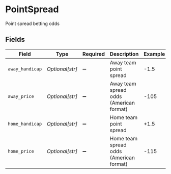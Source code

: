 # PointSpread

Point spread betting odds


## Fields

| Field                                   | Type                                    | Required                                | Description                             | Example                                 |
| --------------------------------------- | --------------------------------------- | --------------------------------------- | --------------------------------------- | --------------------------------------- |
| `away_handicap`                         | *Optional[str]*                         | :heavy_minus_sign:                      | Away team point spread                  | -1.5                                    |
| `away_price`                            | *Optional[str]*                         | :heavy_minus_sign:                      | Away team spread odds (American format) | -105                                    |
| `home_handicap`                         | *Optional[str]*                         | :heavy_minus_sign:                      | Home team point spread                  | +1.5                                    |
| `home_price`                            | *Optional[str]*                         | :heavy_minus_sign:                      | Home team spread odds (American format) | -115                                    |